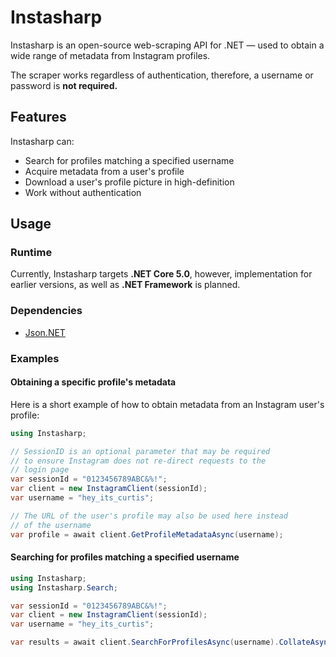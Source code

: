 # Instasharp
Instasharp is an open-source web-scraping API for .NET — used to obtain a wide range of metadata from Instagram profiles.

The scraper works regardless of authentication, therefore, a username or password is **not required.**

## Features
Instasharp can:
- Search for profiles matching a specified username
- Acquire metadata from a user's profile
- Download a user's profile picture in high-definition
- Work without authentication

## Usage
### Runtime
Currently, Instasharp targets **.NET Core 5.0**, however, implementation for earlier versions, as well as **.NET Framework** is planned.

### Dependencies
- [Json.NET](https://github.com/JamesNK/Newtonsoft.Json)

### Examples
#### Obtaining a specific profile's metadata
Here is a short example of how to obtain metadata from an Instagram user's profile:

```C#
using Instasharp;

// SessionID is an optional parameter that may be required
// to ensure Instagram does not re-direct requests to the
// login page
var sessionId = "0123456789ABC&%!";
var client = new InstagramClient(sessionId);
var username = "hey_its_curtis";

// The URL of the user's profile may also be used here instead
// of the username
var profile = await client.GetProfileMetadataAsync(username);
```

#### Searching for profiles matching a specified username
```C#
using Instasharp;
using Instasharp.Search;

var sessionId = "0123456789ABC&%!";
var client = new InstagramClient(sessionId);
var username = "hey_its_curtis";

var results = await client.SearchForProfilesAsync(username).CollateAsync();
```

